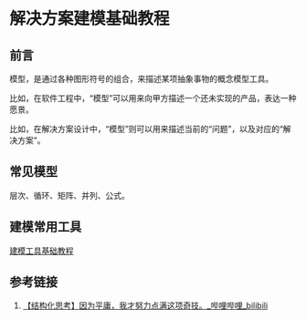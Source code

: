 # 解决方案建模基础教程


## 前言

模型，是通过各种图形符号的组合，来描述某项抽象事物的概念模型工具。

比如，在软件工程中，“模型”可以用来向甲方描述一个还未实现的产品，表达一种愿景。

比如，在解决方案设计中，“模型”则可以用来描述当前的“问题”，以及对应的“解决方案”。


## 常见模型

层次、循环、矩阵、并列、公式。

## 建模常用工具

[建模工具基础教程](work/tools/Design/建模工具基础教程.md)

## 参考链接
1. [【结构化思考】因为平庸，我才努力点满这项奇技。\_哔哩哔哩\_bilibili](https://www.bilibili.com/video/BV16c411U77h)
